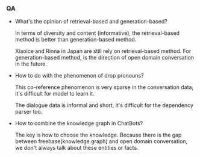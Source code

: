 ### QA

+ What's the opinion of retrieval-based and generation-based?

  In terms of diversity and content (informative), the retrieval-based method is better than generation-based method. 

  Xiaoice and Rinna in Japan are still rely on retrieval-based method. For generation-based method, is  the direction of open domain conversation in the future.

+ How to do with the phenomenon of drop pronouns?

  This co-reference phenomenon is very sparse in the conversation data, it's difficult for model to learn it.

  The dialogue data is informal and short, it's difficult for the dependency parser too.

+ How to combine the knowledge graph in ChatBots?

  The key is how to choose the knowledge. Because there is the gap between freebase(knowledge graph) and open domain conversation, we don't always talk about these entities or facts.


